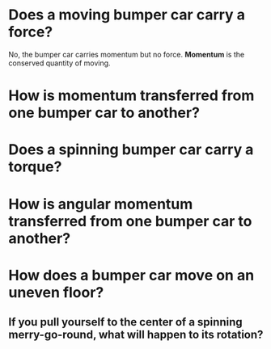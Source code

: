 # Does a moving bumper car carry a force?

No, the bumper car carries momentum but no force. **Momentum** is the conserved quantity of moving.

# How is momentum transferred from one bumper car to another?

# Does a spinning bumper car carry a torque?

# How is angular momentum transferred from one bumper car to another?

# How does a bumper car move on an uneven floor?


## If you pull yourself to the center of a spinning merry-go-round, what will happen to its rotation?
